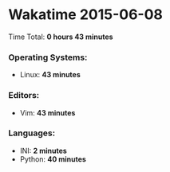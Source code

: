 # Wakatime 2015-06-08

Time Total: **0 hours 43 minutes**

### Operating Systems:
- Linux: **43 minutes** 

### Editors:
- Vim: **43 minutes** 

### Languages:
- INI: **2 minutes** 
- Python: **40 minutes** 

